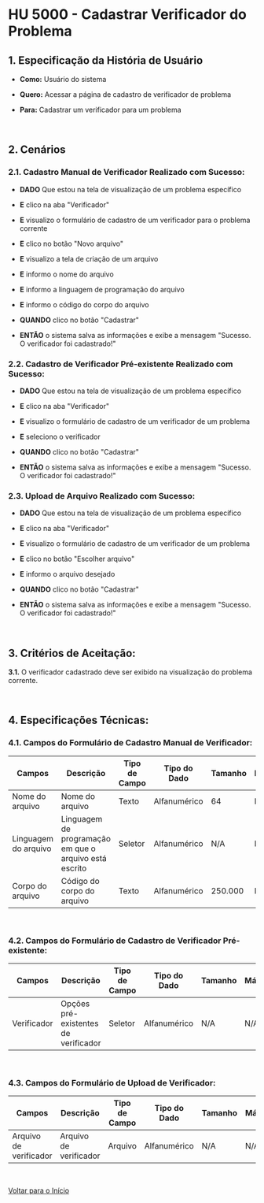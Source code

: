 # HU 5000 - Cadastrar Verificador do Problema <a name="inicio"></a>

## 1. Especificação da História de Usuário

-   **Como:** Usuário do sistema

-   **Quero:** Acessar a página de cadastro de verificador de problema

-   **Para:** Cadastrar um verificador para um problema

<br>

## 2. Cenários

### 2.1. Cadastro Manual de Verificador Realizado com Sucesso:

-   **DADO** Que estou na tela de visualização de um problema específico

-   **E** clico na aba "Verificador"

-   **E** visualizo o formulário de cadastro de um verificador para o problema corrente

-   **E** clico no botão "Novo arquivo"

-   **E** visualizo a tela de criação de um arquivo

-   **E** informo o nome do arquivo

-   **E** informo a linguagem de programação do arquivo

-   **E** informo o código do corpo do arquivo

-   **QUANDO** clico no botão "Cadastrar"

-   **ENTÃO** o sistema salva as informações e exibe a mensagem "Sucesso. O verificador foi cadastrado!"

### 2.2. Cadastro de Verificador Pré-existente Realizado com Sucesso:

-   **DADO** Que estou na tela de visualização de um problema específico

-   **E** clico na aba "Verificador"

-   **E** visualizo o formulário de cadastro de um verificador de um problema

-   **E** seleciono o verificador

-   **QUANDO** clico no botão "Cadastrar"

-   **ENTÃO** o sistema salva as informações e exibe a mensagem "Sucesso. O verificador foi cadastrado!"

### 2.3. Upload de Arquivo Realizado com Sucesso:

-   **DADO** Que estou na tela de visualização de um problema específico

-   **E** clico na aba "Verificador"

-   **E** visualizo o formulário de cadastro de um verificador de um problema

-   **E** clico no botão "Escolher arquivo"

-   **E** informo o arquivo desejado

-   **QUANDO** clico no botão "Cadastrar"

-   **ENTÃO** o sistema salva as informações e exibe a mensagem "Sucesso. O verificador foi cadastrado!"

<br>

## 3. Critérios de Aceitação:

**3.1.** O verificador cadastrado deve ser exibido na visualização do problema corrente.

<br>

## 4. Especificações Técnicas:

### 4.1. Campos do Formulário de Cadastro Manual de Verificador:

| Campos               | Descrição                                              | Tipo de Campo | Tipo do Dado | Tamanho | Máscara | Editável | Obrigatório | Regras |
| -------------------- | ------------------------------------------------------ | ------------- | ------------ | ------- | ------- | -------- | ----------- | ------ |
| Nome do arquivo      | Nome do arquivo                                        | Texto         | Alfanumérico | 64      | N/A     | S        | S           | N/A    |
| Linguagem do arquivo | Linguagem de programação em que o arquivo está escrito | Seletor       | Alfanumérico | N/A     | N/A     | S        | S           | N/A    |
| Corpo do arquivo     | Código do corpo do arquivo                             | Texto         | Alfanumérico | 250.000 | N/A     | S        | S           | N/A    |

<br>

### 4.2. Campos do Formulário de Cadastro de Verificador Pré-existente:

| Campos      | Descrição                            | Tipo de Campo | Tipo do Dado | Tamanho | Máscara | Editável | Obrigatório | Regras |
| ----------- | ------------------------------------ | ------------- | ------------ | ------- | ------- | -------- | ----------- | ------ |
| Verificador | Opções pré-existentes de verificador | Seletor       | Alfanumérico | N/A     | N/A     | S        | S           | N/A    |

<br>

### 4.3. Campos do Formulário de Upload de Verificador:

| Campos                 | Descrição              | Tipo de Campo | Tipo do Dado | Tamanho | Máscara | Editável | Obrigatório | Regras |
| ---------------------- | ---------------------- | ------------- | ------------ | ------- | ------- | -------- | ----------- | ------ |
| Arquivo de verificador | Arquivo de verificador | Arquivo       | Alfanumérico | N/A     | N/A     | S        | S           | N/A    |

<br>

[Voltar para o Início](#inicio)
